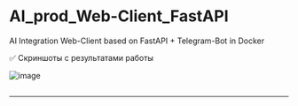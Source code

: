 # AI_prod_Web-Client_FastAPI
AI Integration Web-Client based on FastAPI + Telegram-Bot in Docker

✅ Скриншоты c результатами работы

![image](https://github.com/DmPanf/AI_prod_Web-Client_FastAPI/assets/99917230/6b9160e5-be4e-40e4-950f-8f46b1da7151)

## 


---

##


